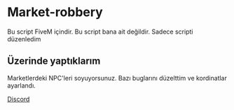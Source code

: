 # Market-robbery
Bu script FiveM içindir. Bu script bana ait değildir. Sadece scripti düzenledim

## Üzerinde yaptıklarım
Marketlerdeki NPC'leri soyuyorsunuz. Bazı buglarını düzelttim ve kordinatlar ayarlandı.

[Discord](https://discord.gg/gFzqvDNKA8)
